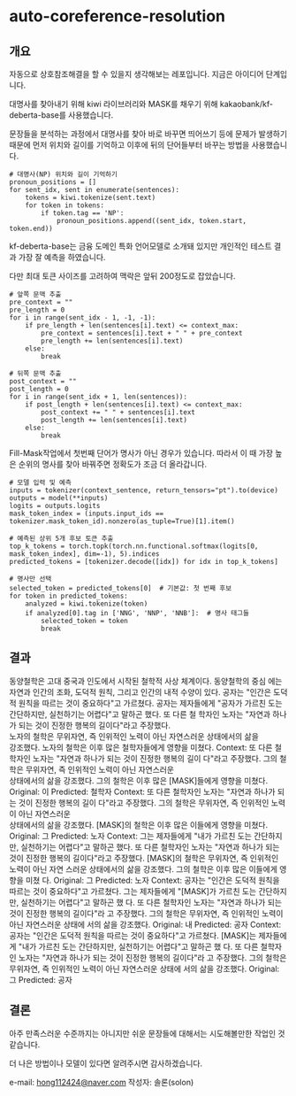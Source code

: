 # auto-coreference-resolution

## 개요
자동으로 상호참조해결을 할 수 있을지 생각해보는 레포입니다. 지금은 아이디어 단계입니다.

대명사를 찾아내기 위해 kiwi 라이브러리와 MASK를 채우기 위해 kakaobank/kf-deberta-base를 사용했습니다.

문장들을 분석하는 과정에서 대명사를 찾아 바로 바꾸면 띄어쓰기 등에 문제가 발생하기 때문에 먼저 위치와 길이를 기억하고 이후에 뒤의 단어들부터 바꾸는 방법을 사용했습니다.

```
# 대명사(NP) 위치와 길이 기억하기
pronoun_positions = []
for sent_idx, sent in enumerate(sentences):
    tokens = kiwi.tokenize(sent.text)
    for token in tokens:
        if token.tag == 'NP':
            pronoun_positions.append((sent_idx, token.start, token.end))
```

kf-deberta-base는 금융 도메인 특화 언어모델로 소개돼 있지만 개인적인 테스트 결과 가장 잘 예측을 하였습니다.

다만 최대 토큰 사이즈를 고려하여 맥락은 앞뒤 200정도로 잡았습니다.

```
# 앞쪽 문맥 추출
pre_context = ""
pre_length = 0
for i in range(sent_idx - 1, -1, -1):
    if pre_length + len(sentences[i].text) <= context_max:
        pre_context = sentences[i].text + " " + pre_context
        pre_length += len(sentences[i].text)
    else:
        break

# 뒤쪽 문맥 추출
post_context = ""
post_length = 0
for i in range(sent_idx + 1, len(sentences)):
    if post_length + len(sentences[i].text) <= context_max:
        post_context += " " + sentences[i].text
        post_length += len(sentences[i].text)
    else:
        break
```

Fill-Mask작업에서 첫번째 단어가 명사가 아닌 경우가 있습니다. 따라서 이 때 가장 높은 순위의 명사를 찾아 바꿔주면 정확도가 조금 더 올라갑니다.

```
# 모델 입력 및 예측
inputs = tokenizer(context_sentence, return_tensors="pt").to(device)
outputs = model(**inputs)
logits = outputs.logits
mask_token_index = (inputs.input_ids == tokenizer.mask_token_id).nonzero(as_tuple=True)[1].item()

# 예측된 상위 5개 후보 토큰 추출
top_k_tokens = torch.topk(torch.nn.functional.softmax(logits[0, mask_token_index], dim=-1), 5).indices
predicted_tokens = [tokenizer.decode([idx]) for idx in top_k_tokens]

# 명사만 선택
selected_token = predicted_tokens[0]  # 기본값: 첫 번째 후보
for token in predicted_tokens:
    analyzed = kiwi.tokenize(token)
    if analyzed[0].tag in ['NNG', 'NNP', 'NNB']:  # 명사 태그들
        selected_token = token
        break
```

## 결과
동양철학은 고대 중국과 인도에서 시작된 철학적 사상 체계이다. 동양철학의 중심
에는 자연과 인간의 조화, 도덕적 원칙, 그리고 인간의 내적 수양이 있다. 공자는
"인간은 도덕적 원칙을 따르는 것이 중요하다"고 가르쳤다. 공자는 제자들에게 "공자가 가르친 도는 간단하지만, 실천하기는 어렵다"고 말하곤 했다. 또 다른 철
학자인 노자는 "자연과 하나가 되는 것이 진정한 행복의 길이다"라고 주장했다.  
노자의 철학은 무위자연, 즉 인위적인 노력이 아닌 자연스러운 상태에서의 삶을  
강조했다. 노자의 철학은 이후 많은 철학자들에게 영향을 미쳤다.
Context: 또 다른 철학자인 노자는 "자연과 하나가 되는 것이 진정한 행복의 길이
다"라고 주장했다. 그의 철학은 무위자연, 즉 인위적인 노력이 아닌 자연스러운  
상태에서의 삶을 강조했다. 그의 철학은 이후 많은 [MASK]들에게 영향을 미쳤다.
Original: 이
Predicted: 철학자
Context: 또 다른 철학자인 노자는 "자연과 하나가 되는 것이 진정한 행복의 길이
다"라고 주장했다. 그의 철학은 무위자연, 즉 인위적인 노력이 아닌 자연스러운  
상태에서의 삶을 강조했다. [MASK]의 철학은 이후 많은 이들에게 영향을 미쳤다.
Original: 그
Predicted: 노자
Context: 그는 제자들에게 "내가 가르친 도는 간단하지만, 실천하기는 어렵다"고
말하곤 했다. 또 다른 철학자인 노자는 "자연과 하나가 되는 것이 진정한 행복의
길이다"라고 주장했다. [MASK]의 철학은 무위자연, 즉 인위적인 노력이 아닌 자연
스러운 상태에서의 삶을 강조했다. 그의 철학은 이후 많은 이들에게 영향을 미쳤
다.
Original: 그
Predicted: 노자
Context: 공자는 "인간은 도덕적 원칙을 따르는 것이 중요하다"고 가르쳤다. 그는
제자들에게 "[MASK]가 가르친 도는 간단하지만, 실천하기는 어렵다"고 말하곤 했
다. 또 다른 철학자인 노자는 "자연과 하나가 되는 것이 진정한 행복의 길이다"라
고 주장했다. 그의 철학은 무위자연, 즉 인위적인 노력이 아닌 자연스러운 상태에
서의 삶을 강조했다.
Original: 내
Predicted: 공자
Context: 공자는 "인간은 도덕적 원칙을 따르는 것이 중요하다"고 가르쳤다. [MASK]는 제자들에게 "내가 가르친 도는 간단하지만, 실천하기는 어렵다"고 말하곤 했
다. 또 다른 철학자인 노자는 "자연과 하나가 되는 것이 진정한 행복의 길이다"라
고 주장했다. 그의 철학은 무위자연, 즉 인위적인 노력이 아닌 자연스러운 상태에
서의 삶을 강조했다.
Original: 그
Predicted: 공자

## 결론
아주 만족스러운 수준까지는 아니지만 쉬운 문장들에 대해서는 시도해볼만한 작업인 것 같습니다.

더 나은 방법이나 모델이 있다면 알려주시면 감사하겠습니다.

e-mail: hong112424@naver.com
작성자: 솔론(solon)
